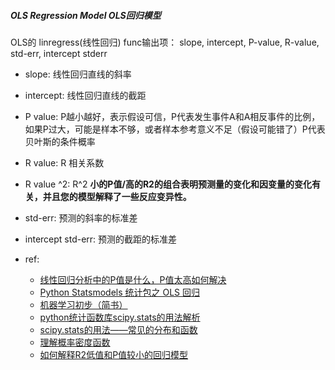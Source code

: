 ##### OLS Regression Model OLS回归模型
OLS的 linregress(线性回归) func输出项： slope, intercept, P-value, R-value, std-err, intercept stderr

- slope: 线性回归直线的斜率
- intercept: 线性回归直线的截距
- P value: P越小越好，表示假设可信，P代表发生事件A和A相反事件的比例，如果P过大，可能是样本不够，或者样本参考意义不足（假设可能错了）P代表贝叶斯的条件概率
- R value: R 相关系数
- R value ^2: R^2
  __小的P值/高的R2的组合表明预测量的变化和因变量的变化有关，并且您的模型解释了一些反应变异性。__  
  
- std-err: 预测的斜率的标准差
- intercept std-err: 预测的截距的标准差



- ref:
  + [线性回归分析中的P值是什么，P值太高如何解决](https://www.zhihu.com/question/391345581)
  + [Python Statsmodels 统计包之 OLS 回归](https://zhuanlan.zhihu.com/p/22692029)
  + [机器学习初步（简书）](https://www.jianshu.com/p/b53d654bf264)
  + [python统计函数库scipy.stats的用法解析](https://www.jb51.net/article/181315.htm)
  + [scipy.stats的用法——常见的分布和函数](https://www.cxyzjd.com/article/baby_superman/83749803) 
  + [理解概率密度函数](https://zhuanlan.zhihu.com/p/48140593)
  + [如何解释R2低值和P值较小的回归模型](https://zhuanlan.zhihu.com/p/37940501)